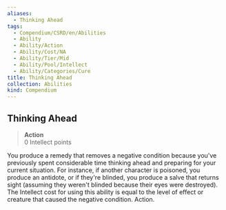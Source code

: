 ```yaml
---
aliases:
  - Thinking Ahead
tags:
  - Compendium/CSRD/en/Abilities
  - Ability
  - Ability/Action
  - Ability/Cost/NA
  - Ability/Tier/Mid
  - Ability/Pool/Intellect
  - Ability/Categories/Cure
title: Thinking Ahead
collection: Abilities
kind: Compendium
---
```

## Thinking Ahead  
>**Action**  
>0 Intellect points
  
You produce a remedy that removes a negative condition because you've previously spent considerable time thinking ahead and preparing for your current situation. For instance, if another character is poisoned, you produce an antidote, or if they're blinded, you produce a salve that returns sight (assuming they weren't blinded because their eyes were destroyed). The Intellect cost for using this ability is equal to the level of effect or creature that caused the negative condition. Action.